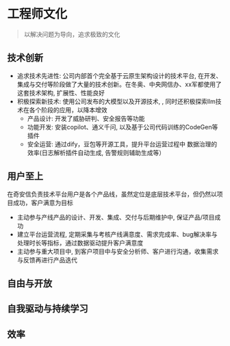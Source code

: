 # 工程师文化

> 以解决问题为导向，追求极致的文化

## 技术创新

- 追求技术先进性: 公司内部首个完全基于云原生架构设计的技术平台, 在开发、集成与交付等阶段做了大量的技术创新。在冬奥、中央网信办、xx军都使用了这套技术架构, 扩展性、性能良好
- 积极探索新技术: 使用公司发布的大模型以及开源技术, , 同时还积极探索llm技术在各个阶段的应用，以降本增效
  - 产品设计: 开发了威胁研判、安全报告等功能
  - 功能开发: 安装copilot、通义千问, 以及基于公司代码训练的CodeGen等插件
  - 安全运营: 通过dify，豆包等开源工具，提升平台运营过程中 数据治理的效率(日志解析插件自动生成, 告警规则辅助生成等）

## 用户至上

在奇安信负责技术平台用户是各个产品线，虽然定位是底层技术平台，但仍然以项目成功，客户满意为目标

- 主动参与产线产品的设计、开发、集成、交付与后期维护中, 保证产品/项目成功
- 建立平台运营流程, 定期采集与考核产线满意度、需求完成率、bug解决率与处理时长等指标，通过数据驱动提升客户满意度
- 主动参与重大项目中, 到客户项目中与安全分析师、客户进行沟通，收集需求与反馈再进行产品迭代

## 自由与开放

## 自我驱动与持续学习

## 效率